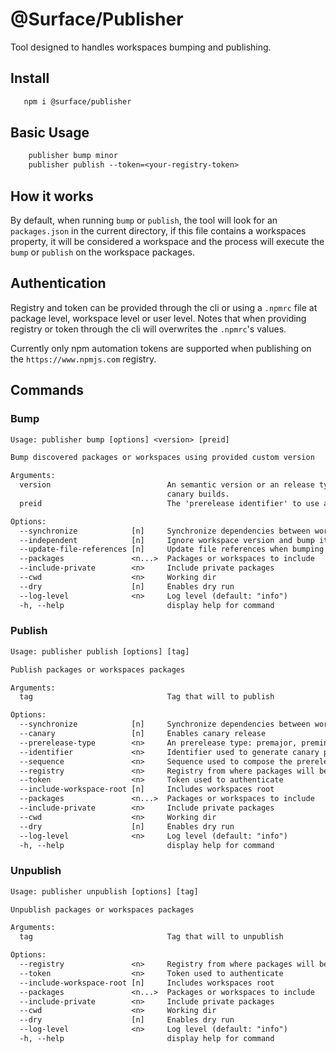 # @Surface/Publisher

Tool designed to handles workspaces bumping and publishing.

## Install

```txt
   npm i @surface/publisher
```

## Basic Usage

```txt
    publisher bump minor
    publisher publish --token=<your-registry-token>
```

## How it works

By default, when running `bump` or `publish`, the tool will look for an `packages.json` in the current directory, if this file contains a workspaces property, it will be considered a workspace and the process will execute the `bump` or `publish` on the workspace packages.

## Authentication

Registry and token can be provided through the cli or using a `.npmrc` file at package level, workspace level or user level. Notes that when providing registry or token through the cli will overwrites the `.npmrc`'s values.

Currently only npm automation tokens are supported when publishing on the `https://www.npmjs.com` registry.

## Commands

### Bump

```txt
Usage: publisher bump [options] <version> [preid]

Bump discovered packages or workspaces using provided custom version

Arguments:
  version                          An semantic version or an release type: major, minor, patch, premajor, preminor, prepatch, prerelease. Also can accept an glob prerelease '*-dev+123' to override just the prerelease part of the version. Useful for
                                   canary builds.
  preid                            The 'prerelease identifier' to use as a prefix for the 'prerelease' part of a semver. Like the rc in 1.2.0-rc.8

Options:
  --synchronize            [n]     Synchronize dependencies between workspace packages after bumping
  --independent            [n]     Ignore workspace version and bump itself
  --update-file-references [n]     Update file references when bumping
  --packages               <n...>  Packages or workspaces to include
  --include-private        <n>     Include private packages
  --cwd                    <n>     Working dir
  --dry                    [n]     Enables dry run
  --log-level              <n>     Log level (default: "info")
  -h, --help                       display help for command
```

### Publish

```txt
Usage: publisher publish [options] [tag]

Publish packages or workspaces packages

Arguments:
  tag                              Tag that will to publish

Options:
  --synchronize            [n]     Synchronize dependencies between workspace packages before publishing
  --canary                 [n]     Enables canary release
  --prerelease-type        <n>     An prerelease type: premajor, preminor, prepatch, prerelease
  --identifier             <n>     Identifier used to generate canary prerelease
  --sequence               <n>     Sequence used to compose the prerelease
  --registry               <n>     Registry from where packages will be unpublished
  --token                  <n>     Token used to authenticate
  --include-workspace-root [n]     Includes workspaces root
  --packages               <n...>  Packages or workspaces to include
  --include-private        <n>     Include private packages
  --cwd                    <n>     Working dir
  --dry                    [n]     Enables dry run
  --log-level              <n>     Log level (default: "info")
  -h, --help                       display help for command
```

### Unpublish

```txt
Usage: publisher unpublish [options] [tag]

Unpublish packages or workspaces packages

Arguments:
  tag                              Tag that will to unpublish

Options:
  --registry               <n>     Registry from where packages will be unpublished
  --token                  <n>     Token used to authenticate
  --include-workspace-root [n]     Includes workspaces root
  --packages               <n...>  Packages or workspaces to include
  --include-private        <n>     Include private packages
  --cwd                    <n>     Working dir
  --dry                    [n]     Enables dry run
  --log-level              <n>     Log level (default: "info")
  -h, --help                       display help for command
```
